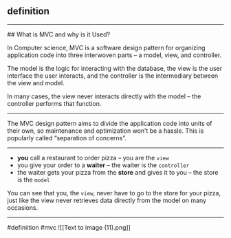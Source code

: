 ## definition
<hr>
## What is MVC and why is it Used?

In Computer science, MVC is a software design pattern for organizing application code into three interwoven parts – a model, view, and controller.

The model is the logic for interacting with the database, the view is the user interface the user interacts, and the controller is the intermediary between the view and model.

In many cases, the view never interacts directly with the model – the controller performs that function.
***
The MVC design pattern aims to divide the application code into units of their own, so maintenance and optimization won’t be a hassle. This is popularly called “separation of concerns”.
***
-   **you** call a restaurant to order pizza – you are the `view`
-   you give your order to a **waiter** – the waiter is the `controller`
-   the waiter gets your pizza from the **store** and gives it to you – the store is the `model`

You can see that you, the `view`, never have to go to the store for your pizza, just like the view never retrieves data directly from the model on many occasions.
<hr>

#definiition
#mvc
![[Text to image (11).png]]